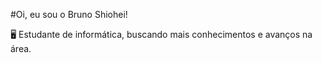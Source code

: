 #Oi, eu sou o Bruno Shiohei!

🖥️ Estudante de informática, buscando mais conhecimentos e avanços na área.

<!---
shioheii/shioheii is a ✨ special ✨ repository because its `README.md` (this file) appears on your GitHub profile.
You can click the Preview link to take a look at your changes.
--->
